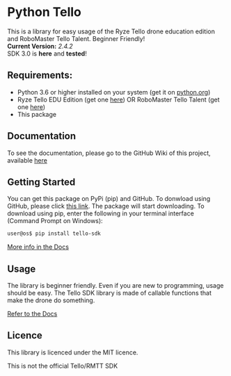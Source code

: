 # Python Tello

This is a library for easy usage of the Ryze Tello drone education edition and RoboMaster Tello Talent. Beginner Friendly! <br />
**Current Version:**
_2.4.2_ <br />
SDK 3.0 is **here** and **tested**!

## Requirements:

- Python 3.6 or higher installed on your system (get it on [python.org](https://www.python.org/))
- Ryze Tello EDU Edition (get one [here](https://www.ryzerobotics.com/tello-edu)) OR RoboMaster Tello Talent (get one [here](https://store.dji.com/product/robomaster-tt))
- This package

## Documentation

To see the documentation, please go to the GitHub Wiki of this project, available [here](https://github.com/ErnGusMik/python-tello/wiki)

## Getting Started

You can get this package on PyPi (pip) and GitHub.
To donwload using GitHub, please click [this link](https://github.com/ErnGusMik/python-tello/archive/refs/heads/main.zip). The package will start downloading.
To download using pip, enter the following in your terminal interface (Command Prompt on Windows):

```bash
user@os$ pip install tello-sdk
```

[More info in the Docs](https://github.com/ErnGusMik/python-tello/wiki)

## Usage

The library is beginner friendly. Even if you are new to programming, usage should be easy.
The Tello SDK library is made of callable functions that make the drone do something.

[Refer to the Docs](https://github.com/ErnGusMik/python-tello/wiki)

## Licence

This library is licenced under the MIT licence.<br/>

This is not the official Tello/RMTT SDK